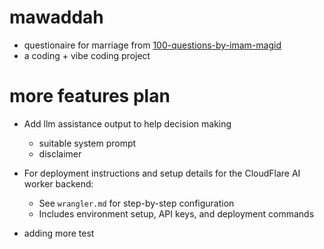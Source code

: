 # mawaddah

- questionaire for marriage from [100-questions-by-imam-magid](https://www.rahmaa.org/resources/100-questions-by-imam-magid/)
- a coding + vibe coding project

# more features plan


- Add llm assistance output to help decision making
    - suitable system prompt
    - disclaimer

- For deployment instructions and setup details for the CloudFlare AI worker backend:
  - See `wrangler.md` for step-by-step configuration
  - Includes environment setup, API keys, and deployment commands

- adding more test 

